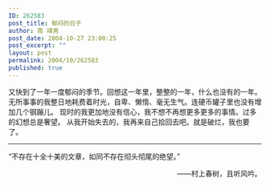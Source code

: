 ```yaml
---
ID: 262583
post_title: 郁闷的日子
author: 南 靖男
post_date: 2004-10-27 23:00:25
post_excerpt: ""
layout: post
permalink: 2004/10/262583
published: true
---
```

又快到了一年一度郁闷的季节。回想这一年里，整整的一年，什么也没有的一年。
无所事事的我整日地耗费着时光，自卑、懒惰、毫无生气。连硬币罐子里也没有增加几个钢蹦儿。
现时的我更加地没有信心，我不想不再想更多更多的事情。过多的幻想总是奢望。
从我开始失去的，我再来自己拾回去吧。就是破烂，我也要了。

---------------------------------------------------------

“不存在十全十美的文章，如同不存在彻头彻尾的绝望。”
<p align="right">——村上春树，且听风吟。</p>